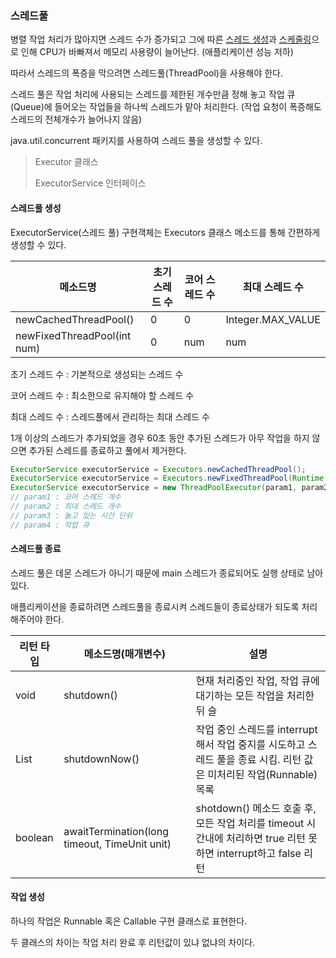 ### 스레드풀

병렬 작업 처리가 많아지면 스레드 수가 증가되고 그에 따른 <u>스레드 생성</u>과 <u>스케줄링</u>으로 인해 CPU가 바빠져서 메모리 사용량이 늘어난다. (애플리케이션 성능 저하)

따라서 스레드의 폭증을 막으려면 스레드풀(ThreadPool)을 사용해야 한다.



스레드 풀은 작업 처리에 사용되는 스레드를 제한된 개수만큼 정해 놓고 작업 큐(Queue)에 들어오는 작업들을 하나씩 스레드가 맡아 처리한다. (작업 요청이 폭증해도 스레드의 전체개수가 늘어나지 않음)

java.util.concurrent 패키지를 사용하여 스레드 풀을 생성할 수 있다. 

> Executor 클래스
>
> ExecutorService 인터페이스



#### 스레드풀 생성

ExecutorService(스레드 풀) 구현객체는 Executors 클래스 메소드를 통해 간편하게 생성할 수 있다.

| 메소드명                    | 초기 스레드 수 | 코어 스레드 수 | 최대 스레드 수    |
| --------------------------- | -------------- | -------------- | ----------------- |
| newCachedThreadPool()       | 0              | 0              | Integer.MAX_VALUE |
| newFixedThreadPool(int num) | 0              | num            | num               |

초기 스레드 수 : 기본적으로 생성되는 스레드 수

코어 스레드 수 : 최소한으로 유지해야 할 스레드 수

최대 스레드 수 : 스레드풀에서 관리하는 최대 스레드 수

1개 이상의 스레드가 추가되었을 경우 60초 동안 추가된 스레드가 아무 작업을 하지 않으면 추가된 스레드를 종료하고 풀에서 제거한다.

```java
ExecutorService executorService = Executors.newCachedThreadPool();
ExecutorService executorService = Executors.newFixedThreadPool(Runtime.getRuntime().availableProcessors());
ExecutorService executorService = new ThreadPoolExecutor(param1, param2, param3, param4, param5);
// param1 : 코어 스레드 개수
// param2 : 최대 스레드 개수
// param3 : 놀고 있는 시간 단위
// param4 : 작업 큐
```



#### 스레드풀 종료

스레드 풀은 데몬 스레드가 아니기 때문에 main 스레드가 종료되어도 실행 상태로 남아있다.

애플리케이션을 종료하려면 스레드풀을 종료시켜 스레드들이 종료상태가 되도록 처리해주어야 한다.

| 리턴 타입      | 메소드명(매개변수)                            | 설명                                                         |
| -------------- | --------------------------------------------- | ------------------------------------------------------------ |
| void           | shutdown()                                    | 현재 처리중인 작업, 작업 큐에 대기하는 모든 작업을 처리한 뒤 슬 |
| List<Runnable> | shutdownNow()                                 | 작업 중인 스레드를 interrupt해서 작업 중지를 시도하고 스레드 풀을 종료 시킴. 리턴 값은 미처리된 작업(Runnable) 목록 |
| boolean        | awaitTermination(long timeout, TimeUnit unit) | shotdown() 메소드 호출 후, 모든 작업 처리를 timeout 시간내에 처리하면 true 리턴 못하면 interrupt하고 false 리턴 |



#### 작업 생성

하나의 작업은 Runnable 혹은 Callable 구현 클래스로 표현한다.

두 클래스의 차이는 작업 처리 완료 후 리턴값이 있냐 없냐의 차이다.